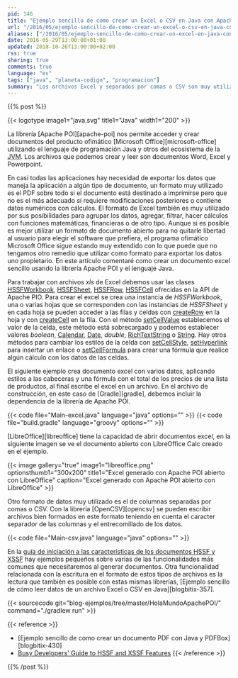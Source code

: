 ```yaml
---
pid: 146
title: "Ejemplo sencillo de como crear un Excel o CSV en Java con Apache POI y OpenCSV"
url: "/2016/05/ejemplo-sencillo-de-como-crear-un-excel-o-csv-en-java-con-apache-poi-y-opencsv/"
aliases: ["/2016/05/ejemplo-sencillo-de-como-crear-un-excel-en-java-con-apache-poi/"]
date: 2016-05-29T13:00:00+01:00
updated: 2018-10-26T13:00:00+02:00
rss: true
sharing: true
comments: true
language: "es"
tags: ["java", "planeta-codigo", "programacion"]
summary: "Los archivos Excel y separados por comas o CSV son muy utilizados como formato para intercambiar datos entre aplicaciones o como formato para exportar cantidades grandes de datos de una aplicación. Por su utilidad es probable que tarde o temprano surja en una aplicación la necesidad de crear archivos o exportar datos a estos formatos. Con la librería Apache POI se pueden crear Excel desde Java y con la librería OpenCSV exportar datos a archivos CSV con el formato correcto."
---
```


{{% post %}}

{{< logotype image1="java.svg" title1="Java" width1="200" >}}

La librería [Apache POI][apache-poi] nos permite acceder y crear documentos del producto ofimático [Microsoft Office][microsoft-office] utilizando el lenguaje de programación Java y otros del ecosistema de la <abbr title="Java Virtual Machine">JVM</abbr>. Los archivos que podemos crear y leer son documentos Word, Excel y Powerpoint.

En casi todas las aplicaciones hay necesidad de exportar los datos que maneja la aplicación a algún tipo de documento, un formato muy utilizado es el PDF sobre todo si el documento está destinado a imprimirse pero que no es el más adecuado si requiere modificaciones posteriores o contiene datos numéricos con cálculos. El formato de Excel también es muy utilizado por sus posibilidades para agrupar los datos, agregar, filtrar, hacer cálculos con funciones matemáticas, financieras o de otro tipo. Aunque si es posible es mejor utilizar un formato de documento abierto para no quitarle libertad al usuario para elegir el software que prefiera, el programa ofimático Microsoft Office sigue estando muy extendido con lo que puede que no tengamos otro remedio que utilizar como formato para exportar los datos uno propietario. En este artículo comentaré como crear un documento excel sencillo usando la librería Apache POI y el lenguaje Java.

Para trabajar con archivos _xls_ de Excel debemos usar las clases [HSSFWorkbook](https://poi.apache.org/apidocs/org/apache/poi/hssf/usermodel/HSSFWorkbook.html), [HSSFSheet](https://poi.apache.org/apidocs/org/apache/poi/hssf/usermodel/HSSFSheet.html), [HSSFRow](https://poi.apache.org/apidocs/org/apache/poi/hssf/usermodel/HSSFRow.html), [HSSFCell](https://poi.apache.org/apidocs/org/apache/poi/hssf/usermodel/HSSFCell.html) ofrecidas en la API de Apache PIO. Para crear el excel se crea una instancia de _HSSFWorkbook_, una o varias hojas que se corresponden con las instancias de _HSSFSheet_ y en cada hoja se pueden acceder a las filas y celdas con [createRow](https://poi.apache.org/apidocs/org/apache/poi/hssf/usermodel/HSSFSheet.html#createRow(int)) en la hoja y con [createCell](https://poi.apache.org/apidocs/org/apache/poi/hssf/usermodel/HSSFRow.html#createCell(int)) en la fila. Con el método [setCellValue](https://poi.apache.org/apidocs/org/apache/poi/hssf/usermodel/HSSFCell.html#setCellValue(java.lang.String)) establecemos el valor de la celda, este método está sobrecargado y podemos establecer valores _boolean_, [Calendar](https://docs.oracle.com/javase/8/docs/api/java/util/Calendar.html), [Date](https://docs.oracle.com/javase/8/docs/api/java/util/Date.html), _double_, [RichTextString](https://poi.apache.org/apidocs/org/apache/poi/ss/usermodel/RichTextString.html) o [String](https://docs.oracle.com/javase/8/docs/api/java/lang/String.html). Hay otros métodos para cambiar los estilos de la celda con [setCellStyle](https://poi.apache.org/apidocs/org/apache/poi/hssf/usermodel/HSSFCell.html#setCellStyle(org.apache.poi.hssf.usermodel.HSSFCellStyle)), [setHyperlink](https://poi.apache.org/apidocs/org/apache/poi/hssf/usermodel/HSSFCell.html#setHyperlink(org.apache.poi.ss.usermodel.Hyperlink)) para insertar un enlace o [setCellFormula](https://poi.apache.org/apidocs/org/apache/poi/hssf/usermodel/HSSFCell.html#setCellFormula(java.lang.String)) para crear una fórmula que realice algún cálculo con los datos de las celdas.

El siguiente ejemplo crea documento excel con varios datos, aplicando estilos a las cabeceras y una fórmula con el total de los precios de una lista de productos, al final escribe el excel en un archivo. En el archivo de construcción, en este caso de [Gradle][gradle], debemos incluir la dependencia de la librería de Apache POI.

{{< code file="Main-excel.java" language="java" options="" >}}
{{< code file="build.gradle" language="groovy" options="" >}}

[LibreOffice][libreoffice] tiene la capacidad de abrir documentos excel, en la siguiente imagen se ve el documento abierto con LibreOffice Calc creado en el ejemplo.

{{< image
    gallery="true"
    image1="libreoffice.png" optionsthumb1="300x200" title1="Excel generado con Apache POI abierto con LibreOffice"
    caption="Excel generado con Apache POI abierto con LibreOffice" >}}

Otro formato de datos muy utilizado es el de columnas separadas por comas o CSV. Con la librería [OpenCSV][opencsv] se pueden escribir archivos bien formados en este formato teniendo en cuenta el caracter separador de las columnas y el entrecomillado de los datos.

{{< code file="Main-csv.java" language="java" options="" >}}

En la [guía de iniciación a las características de los documentos HSSF y XSSF](http://poi.apache.org/spreadsheet/quick-guide.html) hay ejemplos pequeños sobre varias de las funcionalidades más comunes que necesitaremos al generar documentos. Otra funcionalidad relacionada con la escritura en el formato de estos tipos de archivos es la lectura que también es posible con estas mismas librerías, [Ejemplo sencillo de cómo leer datos de un archivo Excel o CSV en Java][blogbitix-357].

{{< sourcecode git="blog-ejemplos/tree/master/HolaMundoApachePOI/" command="./gradlew run" >}}

{{< reference >}}
* [Ejemplo sencillo de como crear un documento PDF con Java y PDFBox][blogbitix-430]
* [Busy Developers' Guide to HSSF and XSSF Features](http://poi.apache.org/spreadsheet/quick-guide.html)
{{< /reference >}}

{{% /post %}}
